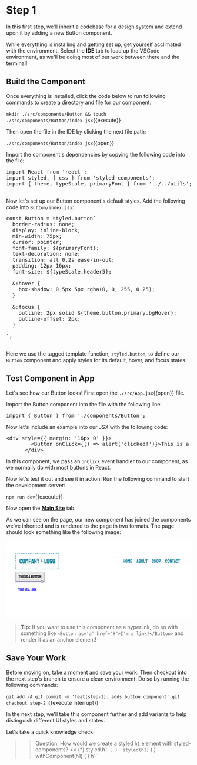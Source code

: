 # Step 1

In this first step, we'll inherit a codebase for a design system and extend upon it by adding a new Button component.

While everything is installing and getting set up, get yourself acclimated with the environment. Select the **IDE** tab to load up the VSCode environment, as we'll be doing most of our work between there and the terminal!

## Build the Component

Once everything is installed, click the code below to run following commands to create a directory and file for our component:

`mkdir ./src/components/Button && touch ./src/components/Button/index.jsx`{{execute}}

Then open the file in the IDE by clicking the next file path:

`./src/components/Button/index.jsx`{{open}}

Import the component's dependencies by copying the following code into the file:

<pre class="file" data-filename="./src/components/Button/index.jsx" data-target="append">import React from 'react';
import styled, { css } from 'styled-components';
import { theme, typeScale, primaryFont } from '../../utils';

</pre>

Now let's set up our Button component's default styles. Add the following code into `Button/index.jsx`:

<pre class="file" data-filename="./src/components/Button/index.jsx" data-target="append">
const Button = styled.button`
  border-radius: none;
  display: inline-block;
  min-width: 75px;
  cursor: pointer;
  font-family: ${primaryFont};
  text-decoration: none;
  transition: all 0.2s ease-in-out;
  padding: 12px 16px;
  font-size: ${typeScale.header5};

  &:hover {
    box-shadow: 0 5px 5px rgba(0, 0, 255, 0.25);
  }

  &:focus {
    outline: 2px solid ${theme.button.primary.bgHover};
    outline-offset: 2px;
  }

`;

</pre>

Here we use the tagged template function, `styled.button`, to define our `Button` component and apply styles for its default, hover, and focus states.

## Test Component in App

Let's see how our Button looks! First open the `./src/App.jsx`{{open}} file.

Import the Button component into the file with the following line:

<pre class="file" data-filename="./src/App.jsx" data-target="insert" data-marker="#step-1_1">import { Button } from './components/Button';
</pre>

Now let's include an example into our JSX with the following code:

<pre class="file" data-filename="./src/App.jsx" data-target="insert" data-marker="#step-1_2">&#x3C;div style={{ margin: &#x27;16px 0&#x27; }}&#x3E;
        &#x3C;Button onClick={() =&#x3E; alert(&#x27;clicked!&#x27;)}&#x3E;This is a button&#x3C;/Button&#x3E;
      &#x3C;/div&#x3E;
</pre>

In this component, we pass an `onClick` event handler to our component, as we normally do with most buttons in React. 

Now let's test it out and see it in action! Run the following command to start the development server:

`npm run dev`{{execute}}

Now open the [**Main Site**](https://[[HOST_SUBDOMAIN]]-3000-[[KATACODA_HOST]].environments.katacoda.com) tab.

As we can see on the page, our new component has joined the components we've inherited and is rendered to the page in two formats. The page should look something like the following image:

![The main page displays previously created components and the new Button components.](ui-component-docs/assets/step-01_1.png)

> **Tip:** If you want to use this component as a hyperlink, do so with something like `<Button as='a' href="#">I'm a link!</Button>` and render it as an anchor element!

## Save Your Work

Before moving on, take a moment and save your work. Then checkout into the next step's branch to ensure a clean environment. Do so by running the following commands:

`git add -A
git commit -m 'feat(step-1): adds button component'
git checkout step-2
`{{execute interrupt}}

In the next step, we'll take this component further and add variants to help distinguish different UI styles and states.

Let's take a quick knowledge check:

>>Question: How would we create a styled `h1` element with styled-components? <<
(*)  styled.h1``
( )  styled(h1)``
( )  withComponent(h1)
( )  h1``
